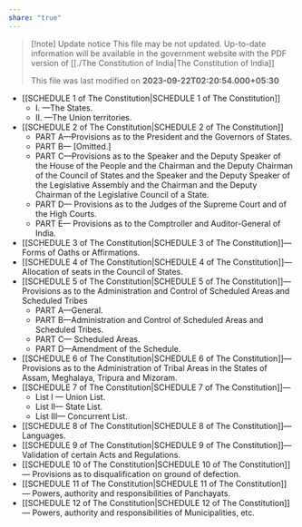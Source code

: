 ```yaml
---
share: "true"
---
```



> [!note] Update notice
> This file may be not updated. Up-to-date information will be available in the government website with the PDF version of [[./The Constitution of India|The Constitution of India]] 
> 
> This file was last modified on **2023-09-22T02:20:54.000+05:30**

- [[SCHEDULE 1 of The Constitution|SCHEDULE 1 of The Constitution]] 
	- I. —The States. 
	- II. —The Union territories. 
- [[SCHEDULE 2 of The Constitution|SCHEDULE 2 of The Constitution]] 
	- PART A—Provisions as to the President and the Governors of States. 
	- PART B— [Omitted.] 
	- PART C—Provisions as to the Speaker and the Deputy Speaker of the House of the People and the Chairman and the Deputy Chairman of the Council of States and the Speaker and the Deputy Speaker of the Legislative Assembly and the Chairman and the Deputy Chairman of the Legislative Council of a State. 
	- PART D— Provisions as to the Judges of the Supreme Court and of the High Courts. 
	- PART E— Provisions as to the Comptroller and Auditor-General of India. 
- [[SCHEDULE 3 of The Constitution|SCHEDULE 3 of The Constitution]]— Forms of Oaths or Affirmations. 
- [[SCHEDULE 4 of The Constitution|SCHEDULE 4 of The Constitution]]—Allocation of seats in the Council of States.
- [[SCHEDULE 5 of The Constitution|SCHEDULE 5 of The Constitution]]— Provisions as to the Administration and Control of Scheduled Areas and Scheduled Tribes 
	- PART A—General. 
	- PART B—Administration and Control of Scheduled Areas and Scheduled Tribes. 
	- PART C— Scheduled Areas. 
	- PART D—Amendment of the Schedule. 
- [[SCHEDULE 6 of The Constitution|SCHEDULE 6 of The Constitution]]— Provisions as to the Administration of Tribal Areas in the States of Assam, Meghalaya, Tripura and Mizoram. 
- [[SCHEDULE 7 of The Constitution|SCHEDULE 7 of The Constitution]]— 
	- List I — Union List. 
	- List II— State List. 
	- List III— Concurrent List. 
- [[SCHEDULE 8 of The Constitution|SCHEDULE 8 of The Constitution]]— Languages. 
- [[SCHEDULE 9 of The Constitution|SCHEDULE 9 of The Constitution]]—Validation of certain Acts and Regulations. 
- [[SCHEDULE 10 of The Constitution|SCHEDULE 10 of The Constitution]]— Provisions as to disqualification on ground of defection. 
- [[SCHEDULE 11 of The Constitution|SCHEDULE 11 of The Constitution]]— Powers, authority and responsibilities of Panchayats. 
- [[SCHEDULE 12 of The Constitution|SCHEDULE 12 of The Constitution]]— Powers, authority and responsibilities of Municipalities, etc.